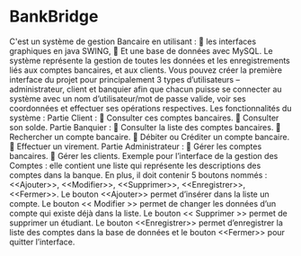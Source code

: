 # BankBridge
C'est un système de gestion Bancaire en utilisant :
 les interfaces graphiques en java SWING,
 Et une base de données avec MySQL.
Le système représente la gestion de toutes les données et les enregistrements liés
aux comptes bancaires, et aux clients.
Vous pouvez créer la première interface du projet pour principalement 3 types
d’utilisateurs – administrateur, client et banquier afin que chacun puisse se connecter
au système avec un nom d’utilisateur/mot de passe valide, voir ses coordonnées et
effectuer ses opérations respectives.
Les fonctionnalités du système :
Partie Client :
 Consulter ces comptes bancaires.
 Consulter son solde.
Partie Banquier :
 Consulter la liste des comptes bancaires.
 Rechercher un compte bancaire.
 Débiter ou Créditer un compte bancaire.
 Effectuer un virement.
Partie Administrateur :
 Gérer les comptes bancaires.
 Gérer les clients.
Exemple pour l’interface de la gestion des Comptes : elle contient une liste qui
représente les descriptions des comptes dans la banque. En plus, il doit contenir 5
boutons nommés : &lt;&lt;Ajouter&gt;&gt;, &lt;&lt;Modifier&gt;&gt;, &lt;&lt;Supprimer&gt;&gt;, &lt;&lt;Enregistrer&gt;&gt;,
&lt;&lt;Fermer&gt;&gt;.
Le bouton &lt;&lt;Ajouter&gt;&gt; permet d’insérer dans la liste un compte. Le bouton &lt;&lt;
Modifier &gt;&gt; permet de changer les données d’un compte qui existe déjà dans la liste.
Le bouton &lt;&lt; Supprimer &gt;&gt; permet de supprimer un étudiant. Le bouton
&lt;&lt;Enregistrer&gt;&gt; permet d’enregistrer la liste des comptes dans la base de données
et le bouton &lt;&lt;Fermer&gt;&gt; pour quitter l’interface.
